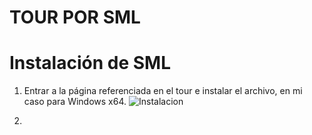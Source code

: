 # TOUR POR SML
# Instalación de SML
1. Entrar a la página referenciada en el tour e instalar el archivo, en mi caso para Windows x64.
![Instalacion](https://imgur.com/8TnTylC)

2. 